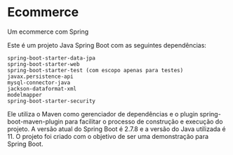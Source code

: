 # Ecommerce
Um ecommerce com Spring

Este é um projeto Java Spring Boot com as seguintes dependências:

    spring-boot-starter-data-jpa
    spring-boot-starter-web
    spring-boot-starter-test (com escopo apenas para testes)
    javax.persistence-api
    mysql-connector-java
    jackson-dataformat-xml
    modelmapper
    spring-boot-starter-security

Ele utiliza o Maven como gerenciador de dependências e o plugin spring-boot-maven-plugin para facilitar o processo de construção e execução do projeto. A versão atual do Spring Boot é 2.7.8 e a versão do Java utilizada é 11. O projeto foi criado com o objetivo de ser uma demonstração para Spring Boot.
